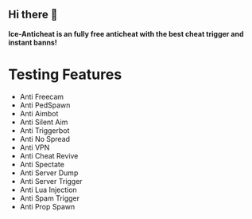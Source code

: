 ## Hi there 👋


**Ice-Anticheat is an fully free anticheat with the best cheat trigger and instant banns!**





# Testing Features
- Anti Freecam
- Anti PedSpawn
- Anti Aimbot
- Anti Silent Aim
- Anti Triggerbot
- Anti No Spread
- Anti VPN
- Anti Cheat Revive
- Anti Spectate
- Anti Server Dump
- Anti Server Trigger
- Anti Lua Injection
- Anti Spam Trigger
- Anti Prop Spawn
